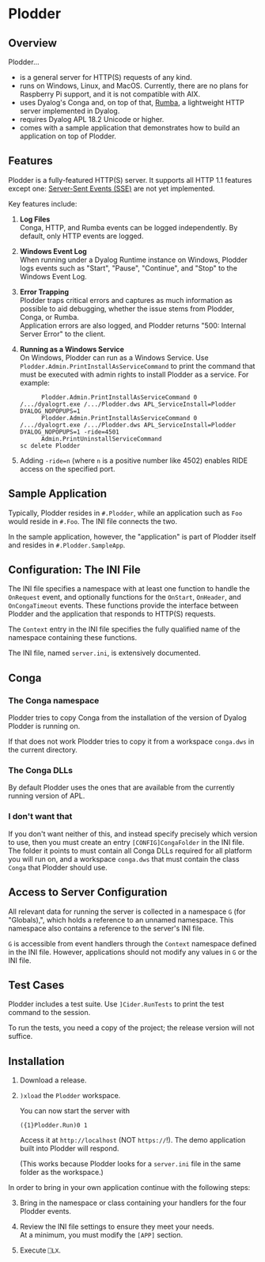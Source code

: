 # Plodder

## Overview

Plodder...

* is a general server for HTTP(S) requests of any kind.
* runs on Windows, Linux, and MacOS. Currently, there are no plans for Raspberry Pi support, and it is not compatible with AIX.
* uses Dyalog's Conga and, on top of that, [Rumba](https://github.com/the-carlisle-group/Rumba), a lightweight HTTP server implemented in Dyalog.
* requires Dyalog APL 18.2 Unicode or higher.
* comes with a sample application that demonstrates how to build an application on top of Plodder.

## Features

Plodder is a fully-featured HTTP(S) server. It supports all HTTP 1.1 features except one: [Server-Sent Events (SSE)](https://en.wikipedia.org/wiki/Server-sent_events) are not yet implemented.

Key features include:

1. **Log Files**  
   Conga, HTTP, and Rumba events can be logged independently. By default, only HTTP events are logged.

2. **Windows Event Log**  
   When running under a Dyalog Runtime instance on Windows, Plodder logs events such as "Start", "Pause", "Continue", and "Stop" to the Windows Event Log.

3. **Error Trapping**  
   Plodder traps critical errors and captures as much information as possible to aid debugging, whether the issue stems from Plodder, Conga, or Rumba.  
   Application errors are also logged, and Plodder returns "500: Internal Server Error" to the client.

4. **Running as a Windows Service**  
   On Windows, Plodder can run as a Windows Service. Use `Plodder.Admin.PrintInstallAsServiceCommand` to print the command that must be executed with admin rights to install Plodder as a service. For example:

   ```
         Plodder.Admin.PrintInstallAsServiceCommand 0
   /.../dyalogrt.exe /.../Plodder.dws APL_ServiceInstall=Plodder DYALOG_NOPOPUPS=1
         Plodder.Admin.PrintInstallAsServiceCommand 0
   /.../dyalogrt.exe /.../Plodder.dws APL_ServiceInstall=Plodder DYALOG_NOPOPUPS=1 -ride=4501
         Admin.PrintUninstallServiceCommand
   sc delete Plodder
   ```

5. Adding `-ride=n` (where `n` is a positive number like 4502) enables RIDE access on the specified port.

## Sample Application

Typically, Plodder resides in `#.Plodder`, while an application such as `Foo` would reside in `#.Foo`. The INI file connects the two.

In the sample application, however, the "application" is part of Plodder itself and resides in `#.Plodder.SampleApp`.

## Configuration: The INI File

The INI file specifies a namespace with at least one function to handle the `OnRequest` event, and optionally functions for the `OnStart`, `OnHeader`, and `OnCongaTimeout` events. These functions provide the interface between Plodder and the application that responds to HTTP(S) requests.

The `Context` entry in the INI file specifies the fully qualified name of the namespace containing these functions.

The INI file, named `server.ini`, is extensively documented.

## Conga

### The Conga namespace

Plodder tries to copy Conga from the installation of the version of Dyalog Plodder is running on. 

If that does not work Plodder tries to copy it from a workspace `conga.dws` in the current directory.

### The Conga DLLs

By default Plodder uses the ones that are available from the currently running version of APL.

### I don't want that

If you don't want neither of this, and instead specify precisely which version to use, then you
must create an entry `[CONFIG]CongaFolder` in the INI file. The folder it points to must contain all Conga DLLs required for all platform you will run on, and a workspace `conga.dws` that must contain the class `Conga` that Plodder should use.

## Access to Server Configuration

All relevant data for running the server is collected in a namespace `G` (for "Globals),", which holds a reference to an unnamed namespace. This namespace also contains a reference to the server's INI file.

`G` is accessible from event handlers through the `Context` namespace defined in the INI file. However, applications should not modify any values in `G` or the INI file.

## Test Cases

Plodder includes a test suite. Use `]Cider.RunTests` to print the test command to the session.

To run the tests, you need a copy of the project; the release version will not suffice.

## Installation

1. Download a release.

2. `)xload` the `Plodder` workspace.

   You can now start the server with 

   ```
   ({1}Plodder.Run)0 1
   ``` 

   Access it at `http://localhost` (NOT `https://`!). The demo application built into Plodder will respond.

   (This works because Plodder looks for a `server.ini` file in the same folder as the workspace.)

In order to bring in your own application continue with the following steps:

3. Bring in the namespace or class containing your handlers for the four Plodder events.

4. Review the INI file settings to ensure they meet your needs.  
At a minimum, you must modify the `[APP]` section.

5. Execute `⎕LX`.







